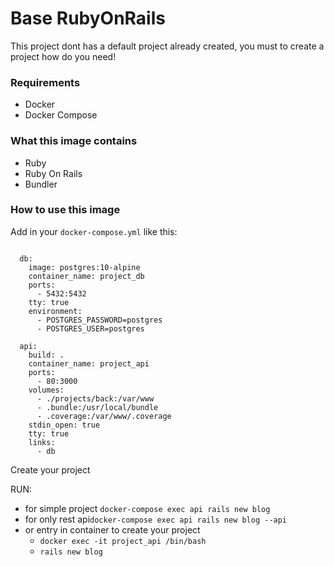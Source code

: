 # Base RubyOnRails

This project dont has a default project already created, you must to create a project how do you need!

### Requirements

+ Docker
+ Docker Compose

### What this image contains

+ Ruby
+ Ruby On Rails
+ Bundler

### How to use this image

Add in your `docker-compose.yml` like this:

```yalm

  db:
    image: postgres:10-alpine
    container_name: project_db
    ports:
      - 5432:5432
    tty: true
    environment:
      - POSTGRES_PASSWORD=postgres
      - POSTGRES_USER=postgres

  api:
    build: .
    container_name: project_api
    ports:
      - 80:3000
    volumes:
      - ./projects/back:/var/www
      - .bundle:/usr/local/bundle
      - .coverage:/var/www/.coverage
    stdin_open: true
    tty: true
    links:
      - db

```

Create your project

RUN: 
+ for simple project `docker-compose exec api rails new blog` 
+ for only rest api`docker-compose exec api rails new blog --api`
+ or entry in container to create your project
    + `docker exec -it project_api /bin/bash`
    + `rails new blog`